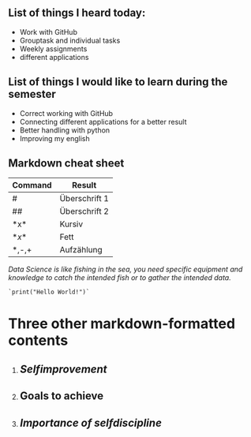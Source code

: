 ## List of things I heard today:
* Work with GitHub
* Grouptask and individual tasks
* Weekly assignments
* different applications
## List of things I would like to learn during the semester
* Correct working with GitHub
* Connecting different applications for a better result
* Better handling with python
* Improving my english

## Markdown cheat sheet
| Command | Result |
| ------- | ------ |
| # | Überschrift 1 |
| ## | Überschrift 2 |
| \*x* | Kursiv |
| \**x** | Fett |
| \*,-,+  | Aufzählung |

*Data Science is like fishing in the sea, you need specific equipment and knowledge to catch the intended fish or to gather the intended data.* 

    `print("Hello World!")`


# Three other markdown-formatted contents
1. ## *Selfimprovement*
2. ## **Goals to achieve**
3. ## __*Importance of selfdiscipline*__
